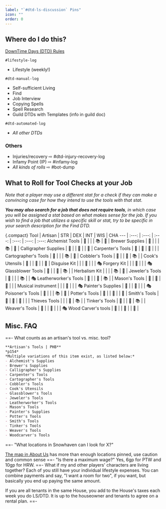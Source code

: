 ```yaml
---
label: "`#dtd-ls-discussion` Pins"
icon: ""
order: 0
---
```

<!-- downtime -->
## Where do I do this?

[DownTime Days (DTD) Rules](/downtime/dtd/#downtime-days-dtd-rules)

`#lifestyle-log`
- Lifestyle (weekly!)

`#dtd-manual-log`
- Self-sufficient Living
- Find
- Job Interview
- Copying Spells
- Spell Research
- Guild DTDs with Templates (info in guild doc)

`#dtd-automated-log`
- *All other DTDs*

### Others

- Injuries/recovery ⇨ #dtd-injury-recovery-log 
- Infamy Point (IP) ⇨ #infamy-log 
- *All kinds of rolls* ⇨ #bot-dump

## What to Roll for Tool Checks at your Job

*Note that a player may use a different stat for a check if they can make a convincing case for how they intend to use the tools with that stat.* 

*__You may also search for a job that does not require tools__, in which case you will be assigned a stat based on what makes sense for the job. If you wish to find a job that utilizes a specific skill or stat, try to be specific in your search description for the Find DTD.*

{.compact}
Tool                  | Artisan |  STR  |  DEX  |  INT  |  WIS  |  CHA
---                   |  :---:  | :---: | :---: | :---: | :---: | :---:
Alchemist Tools       | :hammer: | | | :books: | :nazar_amulet: |
Brewer Supplies       | :hammer: | | | :books: | :nazar_amulet: |
Calligrapher Supplies | :hammer: | | :leaves: | | :nazar_amulet: |
Carpenter's Tools     | :hammer: | :muscle: | :leaves: | | |
Cartographer's Tools  | :hammer: | | | :books: | :nazar_amulet: |
Cobbler's Tools       | :hammer: | | :leaves: | :books: | |
Cook's Utensils       | :hammer: | | :leaves: | | :nazar_amulet: |
Disguise Kit          | | | :leaves: | | | :performing_arts:
Forgery Kit           | | | :leaves: | | | :performing_arts:
Glassblower Tools     | :hammer: | | :leaves: | :books: | |
Herbalism Kit         | | | | :books: | :nazar_amulet: |
Jeweler's Tools       | :hammer: | | | :books: | | :performing_arts:
Leatherworker's Tools | :hammer: | | :leaves: | :books: | |
Mason's Tools         | :hammer: | :muscle: | :leaves: | | |
Musical instrument    | | | :leaves: | | | :performing_arts:
Painter's Supplies    | :hammer: | | :leaves: | | | :performing_arts:
Poisoner's Tools      | :hammer: | | | :books: | :nazar_amulet: |
Potter's Tools        | :hammer: | | :leaves: | | :nazar_amulet: |
Smith's Tools         | :hammer: | :muscle: | :leaves: | | |
Thieves Tools         | | | :leaves: | :books: | |
Tinker's Tools        | :hammer: | | :leaves: | :books: | |
Weaver's Tools        | :hammer: | | :leaves: | | | :performing_arts:
Wood Carver's tools   | :hammer: | | :leaves: | | :nazar_amulet: |


## Misc. FAQ

==- What counts as an artisan's tool vs. misc. tool?
```md
**Artisan's Tools | PHB**
*p154*
*Multiple variations of this item exist, as listed below:*
- Alchemist's Supplies
- Brewer's Supplies
- Calligrapher's Supplies
- Carpenter's Tools
- Cartographer's Tools
- Cobbler's Tools
- Cook's Utensils
- Glassblower's Tools
- Jeweler's Tools
- Leatherworker's Tools
- Mason's Tools
- Painter's Supplies
- Potter's Tools
- Smith's Tools
- Tinker's Tools
- Weaver's Tools
- Woodcarver's Tools
```
==- "What locations in Snowhaven can I look for X?"

[The map in About Us](/#snowhaven-nanam) has more than enough locations pinned, use caution and common sense
==- "Is there a maximum wage?"
Yes, 6gp for PTW and 10gp for HRW.
==- What if my and other players' characters are living together?
Each of you still have your individual lifestyle expenses. You can combine payments and say, "I want a room for two", if you want, but basically you end up paying the same amount.

If you are all tenants in the same House, you add to the House's taxes each week you do LS/DTD. It is up to the houseowner and tenants to agree on a rental plan.
==-